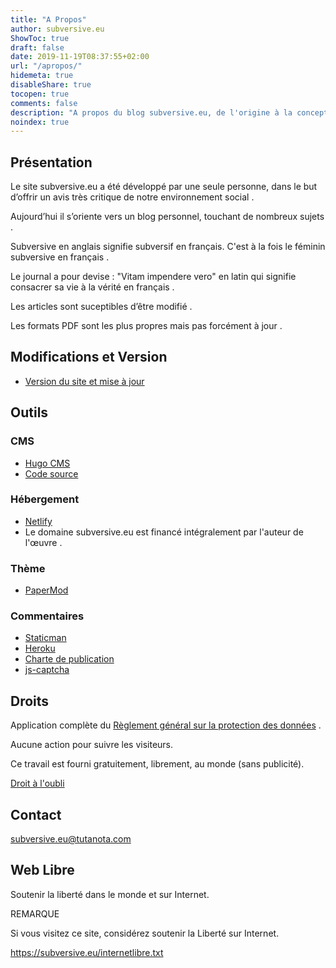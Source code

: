 ```yaml
---
title: "A Propos"
author: subversive.eu
ShowToc: true
draft: false
date: 2019-11-19T08:37:55+02:00
url: "/apropos/"
hidemeta: true
disableShare: true
tocopen: true
comments: false
description: "A propos du blog subversive.eu, de l'origine à la conception. Observons, les outils ( Développement, Hébergement, ... ), le financement, ainsi que vos droits."
noindex: true
---
```


## Présentation

Le site subversive.eu a été développé par une seule personne, dans le but d’offrir un avis très critique de notre environnement social .  

Aujourd’hui il s’oriente vers un blog personnel, touchant de nombreux sujets .

Subversive en anglais signifie subversif en français. C'est à la fois le féminin subversive en français .

Le journal a pour devise : "Vitam impendere vero" en latin qui signifie consacrer sa vie à la vérité en français .

Les articles sont suceptibles d’être modifié .

Les formats PDF sont les plus propres mais pas forcément à jour .

## Modifications et Version

* [Version du site et mise à jour](https://github.com/subversive-eu/site/releases)

## Outils

### CMS

* [Hugo CMS](https://gohugo.io)
* [Code source](https://github.com/subversive-eu/site)

### Hébergement

* [Netlify](https://netlify.com/)
* Le domaine subversive.eu est financé intégralement par l'auteur de l'œuvre .

### Thème

* [PaperMod](https://github.com/adityatelange/hugo-PaperMod/)

### Commentaires

- [Staticman](https://staticman.net/)
- [Heroku](https://www.heroku.com/)
- [Charte de publication](https://subversive.eu/chartedepublication.txt)
- [js-captcha](https://github.com/robiveli/js-captcha)

## Droits

Application complète du [Règlement général sur la protection des données](https://gohugo.io/about/hugo-and-gdpr/) .

Aucune action pour suivre les visiteurs.

Ce travail est fourni gratuitement, librement, au monde (sans publicité).

[Droit à l'oubli](https://subversive.eu/chartedepublication.txt)

## Contact

<subversive.eu@tutanota.com>

## Web Libre

Soutenir la liberté dans le monde et sur Internet.

REMARQUE

Si vous visitez ce site, considérez soutenir la Liberté sur Internet.

<https://subversive.eu/internetlibre.txt>
